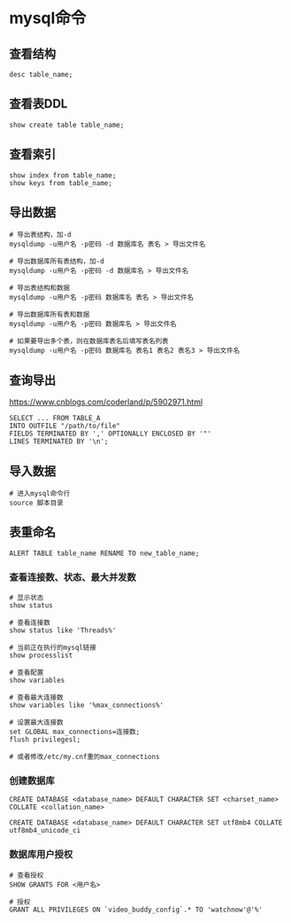 # mysql命令

## 查看结构

```shell
desc table_name;
```



## 查看表DDL

```shell
show create table table_name;
```



## 查看索引

```shell
show index from table_name;
show keys from table_name;
```



## 导出数据

```shell
# 导出表结构，加-d
mysqldump -u用户名 -p密码 -d 数据库名 表名 > 导出文件名

# 导出数据库所有表结构，加-d
mysqldump -u用户名 -p密码 -d 数据库名 > 导出文件名

# 导出表结构和数据
mysqldump -u用户名 -p密码 数据库名 表名 > 导出文件名

# 导出数据库所有表和数据
mysqldump -u用户名 -p密码 数据库名 > 导出文件名

# 如果要导出多个表，则在数据库表名后填写表名列表
mysqldump -u用户名 -p密码 数据库名 表名1 表名2 表名3 > 导出文件名
```



## 查询导出

https://www.cnblogs.com/coderland/p/5902971.html

```mysql
SELECT ... FROM TABLE_A
INTO OUTFILE "/path/to/file"
FIELDS TERMINATED BY ',' OPTIONALLY ENCLOSED BY '"'
LINES TERMINATED BY '\n';
```






## 导入数据

```shell
# 进入mysql命令行
source 脚本目录
```



## 表重命名

```shell
ALERT TABLE table_name RENAME TO new_table_name;
```



### 查看连接数、状态、最大并发数

```shell
# 显示状态
show status

# 查看连接数
show status like 'Threads%'

# 当前正在执行的mysql链接
show processlist

# 查看配置
show variables

# 查看最大连接数
show variables like '%max_connections%'
```



```shell
# 设置最大连接数
set GLOBAL max_connections=连接数;
flush privilegesl;

# 或者修改/etc/my.cnf重的max_connections
```



### 创建数据库

```mysql
CREATE DATABASE <database_name> DEFAULT CHARACTER SET <charset_name> COLLATE <collation_name>

CREATE DATABASE <database_name> DEFAULT CHARACTER SET utf8mb4 COLLATE utf8mb4_unicode_ci
```



### 数据库用户授权

```shell
# 查看授权
SHOW GRANTS FOR <用户名>

# 授权
GRANT ALL PRIVILEGES ON `video_buddy_config`.* TO 'watchnow'@'%'
```

 